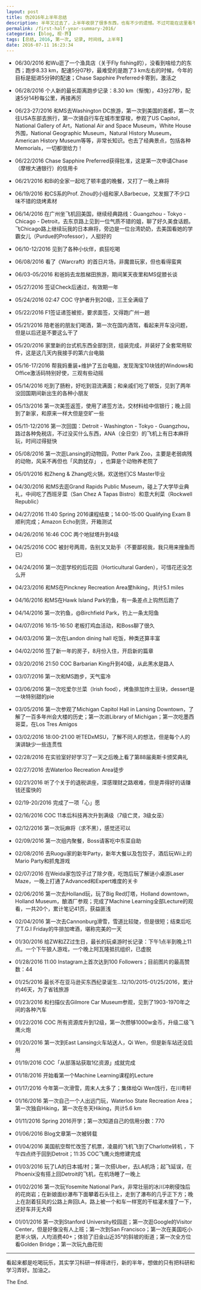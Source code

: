```yaml
---
layout: post
title: 伪2016年上半年总结
description: 半年又过去了，上半年收获了很多东西，也有不少的遗憾。不过可能在这里看不到什么遗憾，因为不是给记录遗憾用的。
permalink: /first-half-year-summary-2016/
categories: [blog, 视·界]
tags: [总结, 2016, 第一次, 记录, 时间线, 上半年]
date: 2016-07-11 16:23:34
--- 
```


- 06/30/2016 和Wu逛了一个渔具店（关于Fly fishing的），没看到啥给力的东西；跑步8.33 km，配速5分07秒，最难受的是跑了3 km左右的时候，今年的目标是挺进5分钟的配速；Chase Sapphire Preferred卡寄到，激活之

- 06/28/2016 个人新的最长距离跑步记录：8.30 km（惭愧），43分27秒，配速5分14秒每公里，再接再厉

- 06/23-27/2016 和MS去Washington DC旅游，第一次到美国的首都，第一次往USA东部去旅行，第一次骑自行车在城市里穿梭，参观了US Capitol，National Gallery of Art，National Air and Space Museum，White House外围，National Geographic Museum，Natural History Museum，American History Museum等等，非常长知识。也去了经典景点，包括各种Memorials，一切都很给力！

- 06/22/2016 Chase Sapphire Preferred获得批准，这是第一次申请Chase（摩根大通银行）的信用卡

- 06/21/2016 和Bi的全家一起吃了顿丰盛的晚餐，又打了一晚上麻将

- 06/19/2016 和CS系的Prof. Zhou的小组和家人Barbecue，又发掘了不少口味不错的烧烤素材

- 06/14/2016 在广州坐飞机回美国，继续经典路线：Guangzhou - Tokyo - Chicago - Detroit，去东京路上见到一位气质不错的姐，聊了好久美食话题。飞Chicago路上继续玩我的日本麻将，旁边是一位台湾奶奶，去美国看她的学霸女儿（Purdue的Professor），人挺好的

- 06/10-12/2016 见到了各种小伙伴，疯狂吃喝

- 06/08/2016 看了《Warcraft》的首日片场，非魔兽玩家，但也看得蛮爽

- 06/03-05/2016 和爸妈去龙胜梯田旅游，期间某天夜里和MS促膝长谈

- 05/27/2016 签证Check后通过，有效期一年

- 05/24/2016 02:47 COC 守护者升到20级，三王全满级了

- 05/22/2016 F1签证递签被拒，要求面签，又得跑广州一趟

- 05/21/2016 陪老爸的朋友们喝酒，第一次在国内酒驾，看起来开车没问题，但是以后还是不要这么干了

- 05/20/2016 家里新的台式机东西全部到货，组装完成，并装好了全套常用软件，这是这几天内我接手的第六台电脑

- 05/16-17/2016 帮我妈重装+维护了五台电脑，发现淘宝10块钱的Windows和Office激活码特别好使，三观有些动摇

- 05/14/2016 吃到了肠粉，好吃到泪流满面；和亲戚们吃了顿饭，见到了两年没回国期间新出生的各种小朋友

- 05/13/2016 第一次美签返签，使用了递签方法，交材料给中信银行；晚上回到了新家，和原来一样大但是空旷一些

- 05/11-12/2016 第一次回国：Detroit - Washington - Tokyo - Guangzhou，路过各种免税店，不过没买什么东西，ANA（全日空）的飞机上有日本麻将玩，时间过得挺快

- 05/08/2016 第一次逛Lansing的动物园，Potter Park Zoo，主要是老弱病残的动物，风采不再但也「风韵犹存」 ，也算是个动物养老院了

- 05/01/2016 和Zheng & Zhang吃火锅，欢送他们CS Master毕业

- 04/30/2016 和MS去逛Grand Rapids Public Museum，碰上了大学毕业典礼，中间吃了西班牙菜（San Chez A Tapas Bistro）和意大利菜（Rockwell Republic）

- 04/27/2016 11:40 Spring 2016课程结束；14:00-15:00 Qualifying Exam B 顺利完成；Amazon Echo到货，开箱测试

- 04/26/2016 16:46 COC 两个地狱塔升到4级

- 04/25/2016 COC 被封号两周，告别叉叉助手（不要鄙视我，我只用来搜鱼而已）

- 04/24/2016 第一次逛学校的后花园（Horticultural Garden），可惜花还没怎么开

- 04/23/2016 和MS在Pinckney Recreation Area里hiking，共计5.1 miles

- 04/16/2016 和MS在Hawk Island Park钓鱼，有一条差点上钩然后跑了

- 04/14/2016 第一次钓鱼，@Birchfield Park，钓上一条太阳鱼

- 04/07/2016 16:15-16:50 老板打鸡血活动，和Boss聊了很久

- 04/03/2016 第一次在Landon dining hall 吃饭，种类还算丰富

- 04/02/2016 签了新一年的房子，8月份入住，开启新的篇章

- 03/20/2016 21:50 COC Barbarian King升到40级，从此黑水是路人

- 03/07/2016 第一次和MS跑步，天气蛮冷

- 03/06/2016 第一次吃爱尔兰菜（Irish food），烤鱼排加炸土豆块，dessert是一块特别甜的pie

- 03/05/2016 第一次参观了Michigan Capitol Hall in Lansing Downtown，了解了一百多年州会大楼的历史；第一次进Library of Michigan；第一次吃墨西哥菜，在Los Tres Amigos

- 03/02/2016 18:00-21:00 听TEDxMSU，了解不同人的想法，但是每个人的演讲缺少一些连贯性

- 02/28/2016 在实验室好好学习了一天之后晚上看了第88届奥斯卡颁奖典礼

- 02/27/2016 去Waterloo Recreation Area徒步

- 02/21/2016 听了个关于的退税讲座，深感理财之路艰难，但是弄得好的话赚钱还蛮快的

- 02/19-20/2016 完成了一项「心」愿

- 02/16/2016 COC 11本后科技再次升到满级（7级亡灵，3级女巫）

- 02/12/2016 第一次玩麻将（求不黑），感觉还可以

- 02/09/2016 第一次组内聚餐，Boss请客吃中东菜自助

- 02/08/2016 去Ruogu家的新年Party，新年大餐以及包饺子，酒后玩Wii上的Mario Party和抓鬼游戏

- 02/07/2016 在Weida家包饺子过了除夕夜，吃饱后玩了解谜小桌游Laser Maze，一晚上打通了Advanced和Expert难度的关卡

- 02/06/2016 第一次去Holland玩，玩了Big Red灯塔，Holland downtown，Holland Museum，酿酒厂参观；完成了Machine Learning全部Lecture的观看，一共20个，累计笔记41页，获益匪浅

- 02/04/2016 第一次去Cannonburg滑雪，雪道比较陡，但是很短；结束后吃了T.G.I Friday的牛排加啤酒，堪称完美的一天

- 01/30/2016 给ZW和ZZ过生日，最长的玩桌游时长记录：下午1点半到晚上11点。一个下午狼人游戏，一个晚上阿瓦隆抵抗组织，已虚脱

- 01/28/2016 11:00 Instagram上首次达到100 Followers；目前图片的最高赞数：44

- 01/25/2016 最长不在亚马逊买东西纪录诞生…12/10/2015-01/25/2016，累计约46天，为了省钱旅游

- 01/23/2016 和扫描仪去Gilmore Car Museum参观，见到了1903-1970年之间的各种汽车

- 01/22/2016 COC 所有资源库升到12级，第一次攒够1000w金币，升级二级飞鹰火炮

- 01/20/2016 第一次到East Lansing火车站送人，Qi Wen，但是新车站还没启用

- 01/19/2016 COC「从部落站获取1亿资源」成就完成

- 01/18/2016 开始看第一个Machine Learning课程的Lecture

- 01/17/2016 今年第一次滑雪，周末人太多了；集体给Qi Wen饯行，在川粤轩

- 01/16/2016 第一次自己一个人出远门玩，Waterloo State Recreation Area；第一次独自Hiking，第一次在冬天Hiking，共计5.6 km

- 01/11/2016 Spring 2016开学；第一次知道自己的信用分数：770

- 01/06/2016 Blog文章第一次被转载

- 01/04/2016 美国航空帮忙改签了机票，凌晨的飞机飞到了Charlotte转机 ，下午四点终于回到Detroit；11:35 COC飞鹰火炮修建完成

- 01/03/2016 玩了LA的日本城/村；第一次搭Uber，去LA机场；起飞延误，在Phoenix没有搭上回Detroit的飞机，在机场睡了一晚上

- 01/02/2016 第一次玩Yosemite National Park，非常壮丽的冰川冲刷侵蚀后的花岗岩；在新娘面纱瀑布下面攀着石头往上，走到了瀑布的几乎正下方；晚上在刮着狂风的公路上奔回LA，路上被一个和车一样宽的干枯灌木撞了一下，还好车并无大碍

- 01/01/2016 第一次到Stanford University校园逛；第一次逛Google的Visitor Center，但是好像没有人上班；第一次到San Francisco；第一次在美国吃小肥羊火锅，人均消费40+；体验了旧金山近35°的斜坡的街道；第一次全方位看Golden Bridge；第一次玩九曲花街

------

看起来都是吃喝玩乐，其实学习科研一样得进行，新的半年，想做的只有把科研和学习弄好。加油之。

The End.
